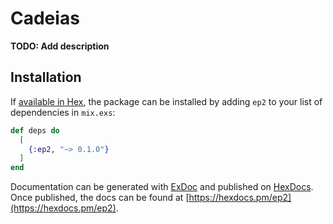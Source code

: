 # Cadeias

**TODO: Add description**

## Installation

If [available in Hex](https://hex.pm/docs/publish), the package can be installed
by adding `ep2` to your list of dependencies in `mix.exs`:

```elixir
def deps do
  [
    {:ep2, "~> 0.1.0"}
  ]
end
```

Documentation can be generated with [ExDoc](https://github.com/elixir-lang/ex_doc)
and published on [HexDocs](https://hexdocs.pm). Once published, the docs can
be found at [https://hexdocs.pm/ep2](https://hexdocs.pm/ep2).

